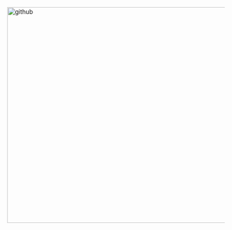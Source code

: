 <img width="861" height="500" alt="github" src="https://github.com/user-attachments/assets/7ca18625-e723-470c-a46b-c6465b5f4167" />
